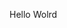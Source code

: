Hello Wolrd





































































































































































































































































































































































































































































































































































































































































































































































































































































































































































































































































































































































































































































































































































































































































































































































































































































































































































































































































































































































































































